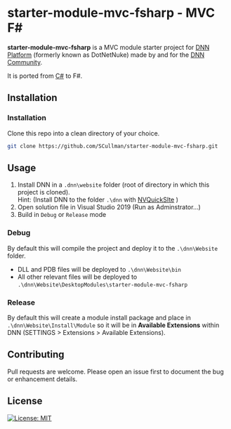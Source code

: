 ﻿# starter-module-mvc-fsharp - MVC F# 

**starter-module-mvc-fsharp** is a MVC module starter project for [DNN Platform](https://github.com/dnnsoftware/Dnn.Platform) (formerly known as DotNetNuke) made by and for the [DNN Community](https://dnncommunity.org). 

It is ported from [C#](https://github.com/DNNCommunity/starter-module-mvc) to F#.

## Installation

### Installation

Clone this repo into a clean directory of your choice.

```bash
git clone https://github.com/SCullman/starter-module-mvc-fsharp.git 
```



## Usage

1. Install DNN in a `.dnn\website` folder (root of directory in which this project is cloned).  
Hint:  (Install DNN to the folder `.\dnn` with [NVQuickSIte](https://github.com/nvisionative/nvQuickSite) )
2. Open solution file in Visual Studio 2019 (Run as Adminstrator...)
3. Build in `Debug` or `Release` mode

### Debug

By default this will compile the project and deploy it to the `.\dnn\Website` folder.  
- DLL and PDB files will be deployed to `.\dnn\Website\bin`
- All other relevant files will be deployed to `.\dnn\Website\DesktopModules\starter-module-mvc-fsharp`

### Release

By default this will create a module install package and place in `.\dnn\Website\Install\Module` so it will be in **Available Extensions** within DNN (SETTINGS > Extensions > Available Extensions).

## Contributing
Pull requests are welcome. Please open an issue first to document the bug or enhancement details.

## License
[![License: MIT](https://img.shields.io/badge/LICENSE-MIT-informational.svg)](https://opensource.org/licenses/MIT)